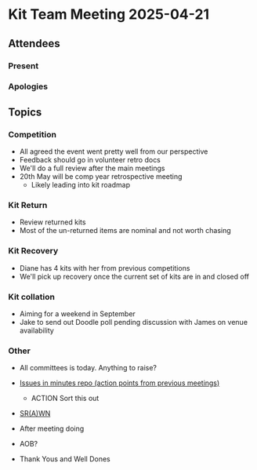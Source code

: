 # Kit Team Meeting 2025-04-21

## Attendees

### Present

### Apologies

## Topics

### Competition

- All agreed the event went pretty well from our perspective
- Feedback should go in volunteer retro docs
- We'll do a full review after the main meetings
- 20th May will be comp year retrospective meeting
    - Likely leading into kit roadmap

### Kit Return

- Review returned kits
- Most of the un-returned items are nominal and not worth chasing

### Kit Recovery

- Diane has 4 kits with her from previous competitions
- We'll pick up recovery once the current set of kits are in and closed off

### Kit collation

- Aiming for a weekend in September
- Jake to send out Doodle poll pending discussion with James on venue availability

### Other

- All committees is today. Anything to raise?
- [Issues in minutes repo (action points from previous meetings)](https://github.com/srobo/kit-team-minutes/issues)
    - ACTION Sort this out
- [SR(A)WN](https://github.com/srobo/srawn/issues)
- After meeting doing
- AOB?
    
- Thank Yous and Well Dones


